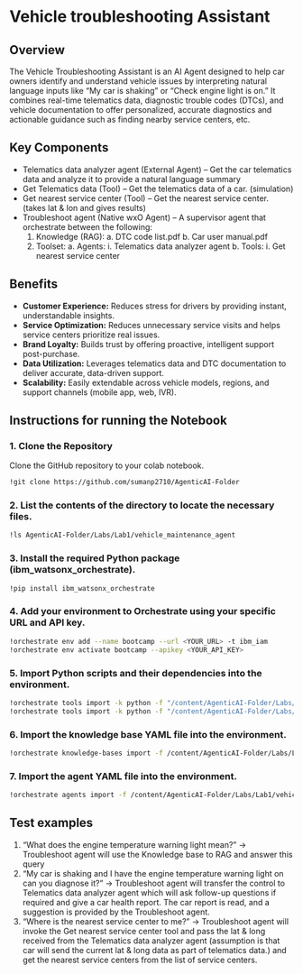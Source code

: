 # Vehicle troubleshooting Assistant

## Overview

The Vehicle Troubleshooting Assistant is an AI Agent designed to help car owners identify and understand vehicle issues by interpreting natural language inputs like “My car is shaking” or “Check engine light is on.”
It combines real-time telematics data, diagnostic trouble codes (DTCs), and vehicle documentation to offer personalized, accurate diagnostics and actionable guidance such as finding nearby service centers, etc.


## Key Components

- Telematics data analyzer agent (External Agent) – Get the car telematics data and analyze it to provide a natural language summary
- Get Telematics data (Tool) – Get the telematics data of a car. (simulation)
- Get nearest service center (Tool) – Get the nearest service center. (takes lat & lon and gives results)
- Troubleshoot agent (Native wxO Agent) – A supervisor agent that orchestrate between the following:
    1. Knowledge (RAG):
        a. DTC code list.pdf
        b. Car user manual.pdf
    2. Toolset:
        a. Agents:
            i. Telematics data analyzer agent
        b. Tools:
            i. Get nearest service center

## Benefits

- **Customer Experience:** Reduces stress for drivers by providing instant, understandable insights.
- **Service Optimization:** Reduces unnecessary service visits and helps service centers prioritize real issues.
- **Brand Loyalty:** Builds trust by offering proactive, intelligent support post-purchase.
- **Data Utilization:** Leverages telematics data and DTC documentation to deliver accurate, data-driven support.
- **Scalability:** Easily extendable across vehicle models, regions, and support channels (mobile app, web, IVR).


## Instructions for running the Notebook 

### 1. Clone the Repository
Clone the GitHub repository to your colab notebook.
```bash
!git clone https://github.com/sumanp2710/AgenticAI-Folder
```
### 2. List the contents of the directory to locate the necessary files.
```bash 
!ls AgenticAI-Folder/Labs/Lab1/vehicle_maintenance_agent
```

### 3. Install the required Python package (ibm_watsonx_orchestrate).
```bash 
!pip install ibm_watsonx_orchestrate
```
### 4. Add your environment to Orchestrate using your specific URL and API key.
```bash 
!orchestrate env add --name bootcamp --url <YOUR_URL> -t ibm_iam
!orchestrate env activate bootcamp --apikey <YOUR_API_KEY>
```
### 5. Import Python scripts and their dependencies into the environment.
```bash 
!orchestrate tools import -k python -f "/content/AgenticAI-Folder/Labs/Lab1/vehicle_maintenance_agent/tools/get_nearest_service_center.py" -r "/content/AgenticAI-Folder/Labs/Lab1/vehicle_maintenance_agent/tools/requirements.txt"
!orchestrate tools import -k python -f "/content/AgenticAI-Folder/Labs/Lab1/vehicle_maintenance_agent/tools/get_vehicle_telematics.py" -r "/content/AgenticAI-Folder/Labs/Lab1/vehicle_maintenance_agent/tools/requirements.txt"
```
### 6. Import the knowledge base YAML file into the environment.
```bash 
!orchestrate knowledge-bases import -f /content/AgenticAI-Folder/Labs/Lab1/vehicle_maintenance_agent/knowledge_bases/knowledge.yaml
```
### 7. Import the agent YAML file into the environment.
```bash 
!orchestrate agents import -f /content/AgenticAI-Folder/Labs/Lab1/vehicle_maintenance_agent/agents/vehicle_telematics.yaml
```

## Test examples

1. “What does the engine temperature warning light mean?” -> Troubleshoot agent will use the Knowledge base to RAG and answer this query
2. “My car is shaking and I have the engine temperature warning light on can you diagnose it?” -> Troubleshoot agent will transfer the control to Telematics data analyzer agent which will ask follow-up questions if required and give a car health report. The car report is read, and a suggestion is provided by the Troubleshoot agent.
3. “Where is the nearest service center to me?” -> Troubleshoot agent will invoke the Get nearest service center tool and pass the lat & long received from the Telematics data analyzer agent (assumption is that car will send the current lat & long data as part of telematics data.) and get the nearest service centers from the list of service centers.
